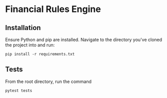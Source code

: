 # Financial Rules Engine

## Installation
Ensure Python and pip are installed. Navigate to the directory you've cloned the project into and run:
```
pip install -r requirements.txt
```

## Tests
From the root directory, run the command
```
pytest tests
```